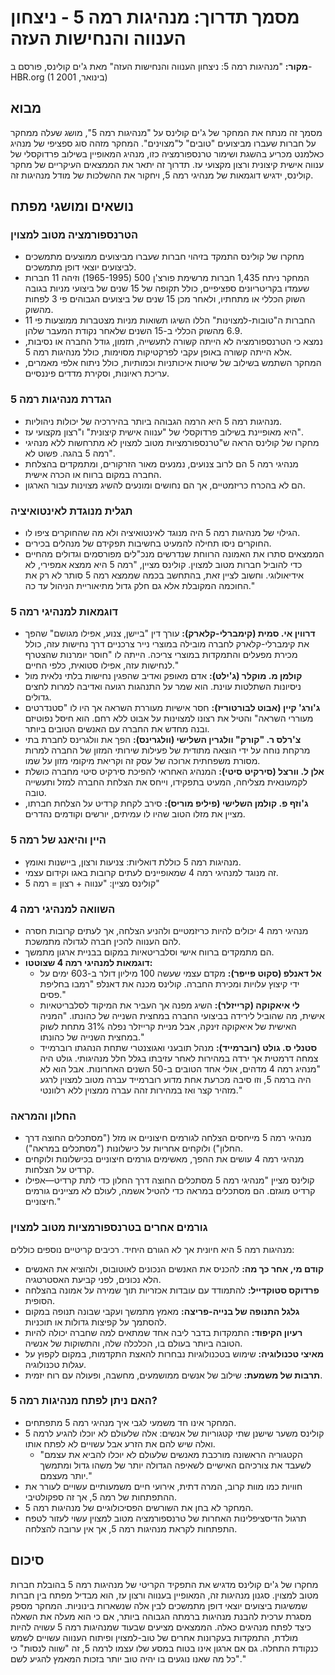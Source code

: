 # מסמך תדרוך: מנהיגות רמה 5 - ניצחון הענווה והנחישות העזה

**מקור:** "מנהיגות רמה 5: ניצחון הענווה והנחישות העזה" מאת ג'ים קולינס, פורסם ב-HBR.org (1 בינואר, 2001)

## מבוא

מסמך זה מנתח את המחקר של ג'ים קולינס על "מנהיגות רמה 5", מושג שעלה ממחקר על חברות שעברו מביצועים "טובים" ל"מצוינים". המחקר מזהה סוג ספציפי של מנהיג כאלמנט מכריע בהשגת ושימור טרנספורמציה כזו, מנהיג המאופיין בשילוב פרדוקסלי של ענווה אישית קיצונית ורצון מקצועי עז. תדרוך זה יתאר את הממצאים העיקריים של מחקר קולינס, ידגיש דוגמאות של מנהיגי רמה 5, ויחקור את ההשלכות של מודל מנהיגות זה.

## נושאים ומושגי מפתח

### הטרנספורמציה מטוב למצוין
- מחקרו של קולינס התמקד בזיהוי חברות שעברו מביצועים ממוצעים מתמשכים לביצועים יוצאי דופן מתמשכים.
- המחקר ניתח 1,435 חברות מרשימת פורצ'ן 500 (1965-1995) וזיהה 11 חברות שעמדו בקריטריונים ספציפיים, כולל תקופה של 15 שנים של ביצועי מניות בגובה השוק הכללי או מתחתיו, ולאחר מכן 15 שנים של ביצועים הגבוהים פי 3 לפחות מהשוק.
- 11 החברות ה"טובות-למצוינות" הללו השיגו תשואות מניות מצטברות ממוצעות פי 6.9 מהשוק הכללי ב-15 השנים שלאחר נקודת המעבר שלהן.
- נמצא כי הטרנספורמציה לא הייתה קשורה לתעשייה, תזמון, גודל החברה או נסיבות, אלא הייתה קשורה באופן עקבי לפרקטיקות מסוימות, כולל מנהיגות רמה 5.
- המחקר השתמש בשילוב של שיטות איכותניות וכמותיות, כולל ניתוח אלפי מאמרים, עריכת ראיונות, וסקירת מדדים פיננסיים.

### הגדרת מנהיגות רמה 5
- מנהיגות רמה 5 היא הרמה הגבוהה ביותר בהיררכיה של יכולות ניהוליות.
- היא מאופיינת בשילוב פרדוקסלי של "ענווה אישית קיצונית" ו"רצון מקצועי עז".
- מחקרו של קולינס הראה ש"טרנספורמציות מטוב למצוין לא מתרחשות ללא מנהיגי רמה 5 בהגה. פשוט לא".
- מנהיגי רמה 5 הם לרוב צנועים, נמנעים מאור הזרקורים, ומתמקדים בהצלחת החברה במקום ברווח או הכרה אישית.
- הם לא בהכרח כריזמטיים, אך הם נחושים ומונעים להשיג מצוינות עבור הארגון.

### תגלית מנוגדת לאינטואיציה
- הגילוי של מנהיגות רמה 5 היה מנוגד לאינטואיציה ולא מה שהחוקרים ציפו לו.
- החוקרים ניסו תחילה להמעיט בחשיבות תפקידם של מנהלים בכירים.
- הממצאים סתרו את האמונה הרווחת שנדרשים מנכ"לים מפורסמים וגדולים מהחיים כדי להוביל חברות מטוב למצוין. קולינס מציין, "רמה 5 היא ממצא אמפירי, לא אידיאולוגי. וחשוב לציין זאת, בהתחשב בכמה שממצא רמה 5 סותר לא רק את החוכמה המקובלת אלא גם חלק גדול מתיאוריית הניהול עד כה."

### דוגמאות למנהיגי רמה 5
- **דרווין אי. סמית (קימברלי-קלארק):** עורך דין "ביישן, צנוע, אפילו מגושם" שהפך את קימברלי-קלארק לחברה מובילה במוצרי נייר צרכניים דרך נחישות עזה, כולל מכירת מפעלים והתמקדות במוצרי צריכה. הייתה לו "חוסר יומרנות שהצטרף לנחישות עזה, אפילו סטואית, כלפי החיים."
- **קולמן מ. מוקלר (ג'ילט):** אדם מאופק ואדיב שהפגין נחישות בלתי נלאית מול ניסיונות השתלטות עוינת. הוא שמר על התנהגות רגועה ואדיבה למרות לחצים גדולים.
- **ג'ורג' קיין (אבוט לבורטוריז):** חסר אישיות מעוררת השראה אך היו לו "סטנדרטים מעוררי השראה" והטיל את רצונו למצוינות על אבוט ללא רחם. הוא חיסל נפוטיזם ובנה מחדש את החברה עם האנשים הטובים ביותר.
- **צ'רלס ר. "קורק" וולגרין השלישי (וולגרינס):** הפך את וולגרינס לחברת בתי מרקחת נוחה על ידי הוצאה מתודית של פעילות שירותי המזון של החברה למרות מסורת משפחתית ארוכה של עסק זה וקריאת מיקומי מזון על שמו.
- **אלן ל. וורצל (סירקיט סיטי):** המנהיג האחראי להפיכת סירקיט סיטי מחברה כושלת לקמעונאית מצליחה, המעיט בתפקידו, וייחס את הצלחת החברה למזל ותעשייה טובה.
- **ג'וזף פ. קולמן השלישי (פיליפ מוריס):** סירב לקחת קרדיט על הצלחת חברתו, מציין את מזלו הטוב שהיו לו עמיתים, יורשים וקודמים נהדרים.

### היין והיאנג של רמה 5
- מנהיגות רמה 5 כוללת דואליות: צניעות ורצון, ביישנות ואומץ.
- זה מנוגד למנהיגי רמה 4 שמאופיינים לעתים קרובות באגו וקידום עצמי.
- קולינס מציין: "ענווה + רצון = רמה 5"

### השוואה למנהיגי רמה 4
- מנהיגי רמה 4 יכולים להיות כריזמטיים ולהניע הצלחה, אך לעתים קרובות חסרה להם הענווה להכין חברה לגדולה מתמשכת.
- הם מתמקדים ברווח אישי וסלבריטאיות במקום בבניית ארגון מתמשך.
- **דוגמאות למנהיגי רמה 4 שצוטטו:**
  - **אל דאנלפ (סקוט פייפר):** מקדם עצמי שעשה 100 מיליון דולר ב-603 ימים על ידי קיצוץ עלויות ומכירת החברה. קולינס מכנה את דאנלפ "רמבו בחליפת פסים."
  - **לי איאקוקה (קרייזלר):** השיג מפנה אך העביר את המיקוד לסלבריטאיות אישית, מה שהוביל לירידה בביצועי החברה במחצית השנייה של כהונתו. "המניה האישית של איאקוקה זינקה, אבל מניית קרייזלר נפלה 31% מתחת לשוק במחצית השנייה של כהונתו."
  - **סטנלי ס. גולט (רוברמייד):** מנהל תובעני ואגוצנטרי שתחת הנהגתו רוברמייד צמחה דרמטית אך ירדה במהירות לאחר עזיבתו בגלל חלל מנהיגותי. גולט היה "מנהיג רמה 4 מדהים, אולי אחד הטובים ב-50 השנים האחרונות. אבל הוא לא היה ברמה 5, וזו סיבה מכרעת אחת מדוע רוברמייד עברה מטוב למצוין לרגע מזהיר קצר ואז במהירות זהה עברה ממצוין ללא רלוונטי."

### החלון והמראה
- מנהיגי רמה 5 מייחסים הצלחה לגורמים חיצוניים או מזל ("מסתכלים החוצה דרך החלון") ולוקחים אחריות על כישלונות ("מסתכלים במראה").
- מנהיגי רמה 4 עושים את ההפך, מאשימים גורמים חיצוניים בכישלונות ולוקחים קרדיט על הצלחות.
- קולינס מציין "מנהיגי רמה 5 מסתכלים החוצה דרך החלון כדי לתת קרדיט—אפילו קרדיט מוגזם. הם מסתכלים במראה כדי להטיל אשמה, לעולם לא מציינים גורמים חיצוניים."

### גורמים אחרים בטרנספורמציות מטוב למצוין
מנהיגות רמה 5 היא חיונית אך לא הגורם היחיד. רכיבים קריטיים נוספים כוללים:
- **קודם מי, אחר כך מה:** להכניס את האנשים הנכונים לאוטובוס, ולהוציא את האנשים הלא נכונים, לפני קביעת האסטרטגיה.
- **פרדוקס סטוקדייל:** להתמודד עם עובדות אכזריות תוך שמירה על אמונה בהצלחה הסופית.
- **גלגל התנופה של בנייה-פריצה:** מאמץ מתמשך ועקבי שבונה תנופה במקום להסתמך על קפיצות גדולות או תוכניות.
- **רעיון הקיפוד:** התמקדות בדבר ליבה אחד שמתאים למה שחברה יכולה להיות הטובה ביותר בעולם בו, הכלכלה שלה, והתשוקות של אנשיה.
- **מאיצי טכנולוגיה:** שימוש בטכנולוגיות נבחרות להאצת התקדמות, במקום לקפוץ על עגלות טכנולוגיה.
- **תרבות של משמעת:** שילוב של אנשים ממושמעים, מחשבה, ופעולה עם רוח יזמית.

### האם ניתן לפתח מנהיגות רמה 5?
- המחקר אינו חד משמעי לגבי איך מנהיגי רמה 5 מתפתחים.
- קולינס משער שישנן שתי קטגוריות של אנשים: אלה שלעולם לא יוכלו להגיע לרמה 5 ואלה שיש להם את הזרע אבל עשויים לא לפתח אותו.
  - "הקטגוריה הראשונה מורכבת מאנשים שלעולם לא יוכלו להביא את עצמם לשעבד את צורכיהם האישיים לשאיפה הגדולה יותר של משהו גדול ומתמשך יותר מעצמם."
- חוויות כמו מוות קרוב, המרה דתית, אירועי חיים משמעותיים עשויים לעורר את ההתפתחות של רמה 5, אך זה ספקולטיבי.
- המחקר לא בחן את השורשים הפסיכולוגיים של מנהיגות רמה 5.
- תרגול הדיסציפלינות האחרות של טרנספורמציה מטוב למצוין עשוי לעזור לטפח התפתחות לקראת מנהיגות רמה 5, אך אין ערובה להצלחה.

## סיכום

מחקרו של ג'ים קולינס מדגיש את התפקיד הקריטי של מנהיגות רמה 5 בהובלת חברות מטוב למצוין. סגנון מנהיגות זה, המאופיין בענווה ורצון עז, הוא מבדיל מפתח בין חברות שמשיגות ביצועים יוצאי דופן מתמשכים לבין אלה שנשארות בינוניות. המחקר מספק מסגרת ערכית להבנת מנהיגות ברמתה הגבוהה ביותר, אם כי הוא מעלה את השאלה כיצד לפתח מנהיגים כאלה. הממצאים מציעים שבעוד שמנהיגות רמה 5 עשויה להיות מולדת, התמקדות בעקרונות אחרים של טוב-למצוין ופיתוח הענווה עשויים לשמש כנקודת התחלה. גם אם ארגון אינו בטוח במסע שלו עצמו לרמה 5, זה "שווה לנסות" כי "כל מה שאנו נוגעים בו יהיה טוב יותר בזכות המאמץ להגיע לשם."
